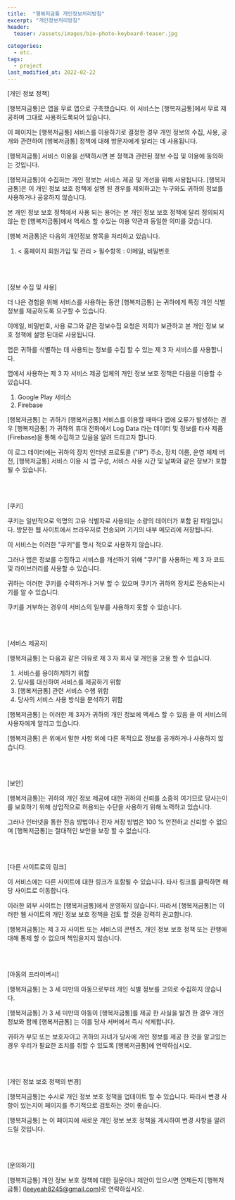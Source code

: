 ```yaml
---
title:  "행복저금통 개인정보처리방침"
excerpt: "개인정보처리방침"
header:
  teaser: /assets/images/bio-photo-keyboard-teaser.jpg

categories:
  - etc.
tags:
  - project
last_modified_at: 2022-02-22
---
```


[개인 정보 정책]<br/>

[행복저금통]은 앱을 무료 앱으로 구축했습니다. 이 서비스는 [행복저금통]에서 무료 제공하며 그대로 사용하도록되어 있습니다.<br/>

이 페이지는 [행복저금통] 서비스를 이용하기로 결정한 경우 개인 정보의 수집, 사용, 공개와 관련하여 [행복저금통] 정책에 대해 방문자에게 알리는 데 사용됩니다.<br/>

[행복저금통] 서비스 이용을 선택하시면 본 정책과 관련된 정보 수집 및 이용에 동의하는 것입니다. <br/>

[행복저금통]이 수집하는 개인 정보는 서비스 제공 및 개선을 위해 사용됩니다. [행복저금통]은 이 개인 정보 보호 정책에 설명 된 경우를 제외하고는 누구와도 귀하의 정보를 사용하거나 공유하지 않습니다.<br/>

본 개인 정보 보호 정책에서 사용 되는 용어는 본 개인 정보 보호 정책에 달리 정의되지 않는 한 [행복저금통]에서 액세스 할 수있는 이용 약관과 동일한 의미를 갖습니다.<br/>

[행복 저금통]은 다음의 개인정보 항목을 처리하고 있습니다.<br>

1. < 홈페이지 회원가입 및 관리 >
필수항목 : 이메일, 비밀번호<br/>


<br/>
<br/>

[정보 수집 및 사용]<br/>

더 나은 경험을 위해 서비스를 사용하는 동안 [행복저금통] 는 귀하에게 특정 개인 식별 정보를 제공하도록 요구할 수 있습니다. <br/>

이메일, 비밀번호, 사용 로그와 같은 정보수집 요청은 저희가 보관하고 본 개인 정보 보호 정책에 설명 된대로 사용됩니다.<br/>

앱은 귀하를 식별하는 데 사용되는 정보를 수집 할 수 있는 제 3 자 서비스를 사용합니다.<br/>

앱에서 사용하는 제 3 자 서비스 제공 업체의 개인 정보 보호 정책은 다음을 이용할 수 있습니다.<br/>
1. Google Play 서비스
2. Firebase

[행복저금통] 는 귀하가 [행복저금통] 서비스를 이용할 때마다 앱에 오류가 발생하는 경우 [행복저금통] 가 귀하의 휴대 전화에서 Log Data 라는 데이터 및 정보를 타사 제품(Firebase)을 통해 수집하고 있음을 알려 드리고자 합니다. <br/>

이 로그 데이터에는 귀하의 장치 인터넷 프로토콜 ("IP") 주소, 장치 이름, 운영 체제 버전, [행복저금통] 서비스 이용 시 앱 구성, 서비스 사용 시간 및 날짜와 같은 정보가 포함될 수 있습니다. <br/>

<br/>
<br/>


[쿠키]<br/>

쿠키는 일반적으로 익명의 고유 식별자로 사용되는 소량의 데이터가 포함 된 파일입니다. 방문한 웹 사이트에서 브라우저로 전송되며 기기의 내부 메모리에 저장됩니다.<br/>

이 서비스는 이러한 "쿠키"를 명시 적으로 사용하지 않습니다. <br/>

그러나 앱은 정보를 수집하고 서비스를 개선하기 위해 "쿠키"를 사용하는 제 3 자 코드 및 라이브러리를 사용할 수 있습니다. <br/>

귀하는 이러한 쿠키를 수락하거나 거부 할 수 있으며 쿠키가 귀하의 장치로 전송되는시기를 알 수 있습니다. <br/>

쿠키를 거부하는 경우이 서비스의 일부를 사용하지 못할 수 있습니다.<br/>

<br/>
<br/>


[서비스 제공자]<br/>

[행복저금통] 는 다음과 같은 이유로 제 3 자 회사 및 개인을 고용 할 수 있습니다.<br/>

1. 서비스를 용이하게하기 위함
2. 당사를 대신하여 서비스를 제공하기 위함
3. [행복저금통] 관련 서비스 수행 위함
4. 당사의 서비스 사용 방식을 분석하기 위함

[행복저금통] 는 이러한 제 3자가 귀하의 개인 정보에 액세스 할 수 있음 을 이 서비스의 사용자에게 알리고 있습니다. <br/>

[행복저금통] 은 위에서 말한 사항 외에 다른 목적으로 정보를 공개하거나 사용하지 않습니다.<br/>

<br/>
<br/>

[보안]<br/>

[행복저금통]는 귀하의 개인 정보 제공에 대한 귀하의 신뢰를 소중히 여기므로 당사는이를 보호하기 위해 상업적으로 허용되는 수단을 사용하기 위해 노력하고 있습니다. <br/>

그러나 인터넷을 통한 전송 방법이나 전자 저장 방법은 100 % 안전하고 신뢰할 수 없으며 [행복저금통]는 절대적인 보안을 보장 할 수 없습니다.<br/>

<br/>
<br/>

[다른 사이트로의 링크]<br/>

이 서비스에는 다른 사이트에 대한 링크가 포함될 수 있습니다. 타사 링크를 클릭하면 해당 사이트로 이동합니다. <br/>

이러한 외부 사이트는 [행복저금통]에서 운영하지 않습니다. 따라서 [행복저금통]는 이러한 웹 사이트의 개인 정보 보호 정책을 검토 할 것을 강력히 권고합니다. <br/>

[행복저금통]는 제 3 자 사이트 또는 서비스의 콘텐츠, 개인 정보 보호 정책 또는 관행에 대해 통제 할 수 없으며 책임을지지 않습니다.<br/>


<br/>
<br/>

[아동의 프라이버시]<br/>

[행복저금통] 는 3 세 미만의 아동으로부터 개인 식별 정보를 고의로 수집하지 않습니다. <br/>

[행복저금통] 가 3 세 미만의 아동이 [행복저금통]를 제공 한 사실을 발견 한 경우 개인 정보와 함께 [행복저금통] 는 이를 당사 서버에서 즉시 삭제합니다. <br/>

귀하가 부모 또는 보호자이고 귀하의 자녀가 당사에 개인 정보를 제공 한 것을 알고있는 경우 우리가 필요한 조치를 취할 수 있도록 [행복저금통]에 연락하십시오.<br/>


<br/>
<br/>

[개인 정보 보호 정책의 변경]<br/>

[행복저금통]는 수시로 개인 정보 보호 정책을 업데이트 할 수 있습니다. 따라서 변경 사항이 있는지이 페이지를 주기적으로 검토하는 것이 좋습니다. <br/>

[행복저금통] 는 이 페이지에 새로운 개인 정보 보호 정책을 게시하여 변경 사항을 알려 드릴 것입니다.<br/>

<br/>
<br/>


[문의하기]<br/>

[행복저금통] 개인 정보 보호 정책에 대한 질문이나 제안이 있으시면 언제든지 [행복저금통] (leeyeah8245@gmail.com)로 연락하십시오.
